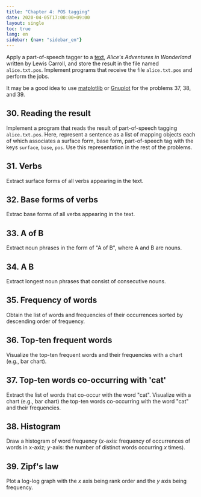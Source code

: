 ```yaml
---
title: "Chapter 4: POS tagging"
date: 2020-04-05T17:00:00+09:00
layout: single
toc: true
lang: en
sidebar: {nav: "sidebar_en"}
---
```


Apply a part-of-speech tagger to a [text](alice.txt), *Alice's Adventures in Wonderland* written by Lewis Carroll, and store the result in the file named `alice.txt.pos`.
Implement programs that receive the file `alice.txt.pos` and perform the jobs.

It may be a good idea to use [matplotlib](http://matplotlib.org/) or [Gnuplot](http://www.gnuplot.info/) for the problems 37, 38, and 39.

## 30. Reading the result
Implement a program that reads the result of part-of-speech tagging `alice.txt.pos`.
Here, represent a sentence as a list of mapping objects each of which associates a surface form, base form, part-of-speech tag with the keys `surface`, `base`, `pos`.
Use this representation in the rest of the problems.

## 31. Verbs
Extract surface forms of all verbs appearing in the text.

## 32. Base forms of verbs
Extrac base forms of all verbs appearing in the text.

## 33. A of B
Extract noun phrases in the form of "A of B", where A and B are nouns.

## 34. A B
Extract longest noun phrases that consist of consecutive nouns.

## 35. Frequency of words
Obtain the list of words and frequencies of their occurrences sorted by descending order of frequency.

## 36. Top-ten frequent words
Visualize the top-ten frequent words and their frequencies with a chart (e.g., bar chart).

## 37. Top-ten words co-occurring with 'cat'
Extract the list of words that co-occur with the word "cat". Visualize with a chart (e.g., bar chart) the top-ten words co-occurring with the word "cat" and their frequencies.

## 38. Histogram
Draw a histogram of word frequency ($x$-axis: frequency of occurrences of words in x-axiz; $y$-axis: the number of distinct words occurring $x$ times).

## 39. Zipf's law
Plot a log-log graph with the $x$ axis being rank order and the $y$ axis being frequency.
